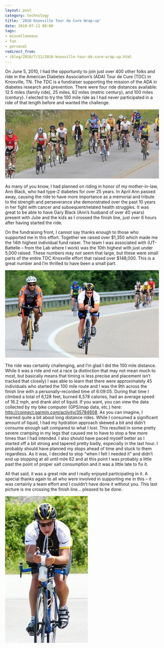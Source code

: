 ```yaml
---
layout: post
category: technology
title: '2010 Knoxville Tour de Cure Wrap-up'
date: 2010-07-11 00:00
tags:
- miscellaneous
- fun
- personal
redirect_from:
- /blog/2010/7/11/2010-knoxville-tour-de-cure-wrap-up.html
---
```


On June 5, 2010, I had the opportunity to join just over 400 other folks and ride in the American Diabetes Association’s
(ADA) Tour de Cure (TDC) in Knoxville, TN. The TDC is a fundraiser supporting the mission of the ADA in diabetes
research and prevention. There were four ride distances available: 12.5 miles (family ride), 25 miles, 62 miles
(metric century), and 100 miles (century). I elected to try the 100 mile ride as I had never participated in a ride of
that length before and wanted the challenge.

<img alt='tdc01' src='/images/tdc01.jpg' class='blogimage img-responsive'>

As many of you know, I had planned on riding in honor of my mother-in-law, Ann Black, who had type-2 diabetes for
over 25 years. In April Ann passed away, causing the ride to have more importance as a memorial and tribute to the
strength and perseverance she demonstrated over the past 10 years in her fight with cancer and subsequent/related
health struggles. It was great to be able to have Gary Black (Ann’s husband of over 40 years) present with Julie and
the kids as I crossed the finish line, just over 6 hours after having started the ride.

On the fundraising front, I cannot say thanks enough to those who supported me in this effort. Together we raised over
$1,350 which made me the 14th highest individual fund raiser. The team I was associated with (UT-Battelle – from the
Lab where I work) was the 10th highest with just under 5,000 raised. These numbers may not seem that large, but
these were small parts of the entire TDC Knoxville effort that raised over $148,000. This is a great number and I’m
thrilled to have been a small part.

<img alt='tdc02' src='/images/tdc02.jpg' class='blogimage img-responsive'>

The ride was certainly challenging, and I’m glad I did the 100 mile distance. While it was a ride and not a race (a
distinction that may not mean much to most, but basically means that timing is less precise and placement isn’t
tracked that closely) I was able to learn that there were approximately 45 individuals who started the 100 mile route
and I was the 9th across the finish line with a personally-recorded time of 6:09:05. During that time I climbed a
total of 6,128 feet, burned 6,578 calories, had an average speed of 16.2 mph, and drank alot of liquid. If you want,
you can view the data collected by my bike computer (GPS/map data, etc.) here:
<http://connect.garmin.com/activity/35784608>. As you can imagine, I learned quite a bit about long distance rides.
While I consumed a significant amount of liquid, I had my hydration approach skewed a bit and didn’t consume enough
salt compared to what I lost. This resulted in some pretty severe cramping in my legs that caused me to have to stop a
few more times than I had intended. I also should have paced myself better as I started off a bit strong and tapered
pretty badly, especially in the last hour. I probably should have planned my stops ahead of time and stuck to them
regardless. As it was, I decided to stop “when I felt I needed it” and didn’t end up stopping at all until mile 62
and at this point I was probably a little past the point of proper salt consumption and it was a little late to fix it.

All that said, it was a great ride and I really enjoyed participating in it. A special thanks again to all who were
involved in supporting me in this – it was certainly a team effort and I couldn’t have done it without you. This last
picture is me crossing the finish line… pleased to be done.

<img alt='tdc03' src='/images/tdc03.jpg' class='blogimage img-responsive'>
